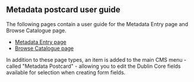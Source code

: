 ## Metadata postcard user guide

The following pages contain a user guide for the Metadata Entry page and Browse Catalogue page.

* [Metadata Entry page](MetadataEntryPage.md)
* [Browse Catalogue page](BrowseCataloguePage.md)

In addition to these page types, an item is added to the main CMS menu - called "Metadata Postcard" - allowing you to edit the Dublin Core fields available for selection when creating form fields.